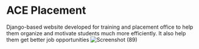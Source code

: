 # ACE Placement
 Django-based website developed for training and placement office to help them organize and motivate students much more efficiently. It also help them get better job opportunities
![Screenshot (89)](https://github.com/Tushar-8799/AcePlacement-master/assets/85875629/7d62580f-9a79-4568-bf31-a63b8bd08ea1)
